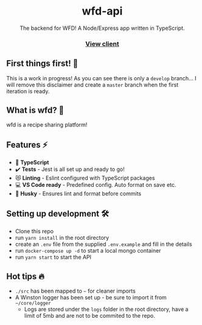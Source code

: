 <h1 align="center">wfd-api</h1>
<p align="center">The backend for WFD! A Node/Express app written in TypeScript.</p>

<h3 align="center">
  <a href="https://github.com/desruc/wfd-next-js/tree/master/client">View client</a>
</h3>

## First things first! 🚨

This is a work in progress! As you can see there is only a `develop` branch... I will remove this disclaimer and create a `master` branch when the first iteration is ready.

## What is wfd? 🍳

wfd is a recipe sharing platform!

## Features ⚡️

- 💙 **TypeScript**
- ✔️ **Tests** - Jest is all set up and ready to go!
- 😻 **Linting** - Eslint configured with TypeScript packages
- 💻 **VS Code ready** - Predefined config. Auto format on save etc.
- 🐶 **Husky** - Ensures lint and format before commits

## Setting up development 🛠️

- Clone this repo
- run `yarn install` in the root directory
- create an `.env` file from the supplied `.env.example` and fill in the details
- run `docker-compose up -d` to start a local mongo container
- run `yarn start` to start the API

## Hot tips 🔥

- `./src` has been mapped to `~` for cleaner imports
- A Winston logger has been set up - be sure to import it from `~/core/logger`
  - Logs are stored under the `logs` folder in the root directory, have a limit of 5mb and are not to be commited to the repo.
